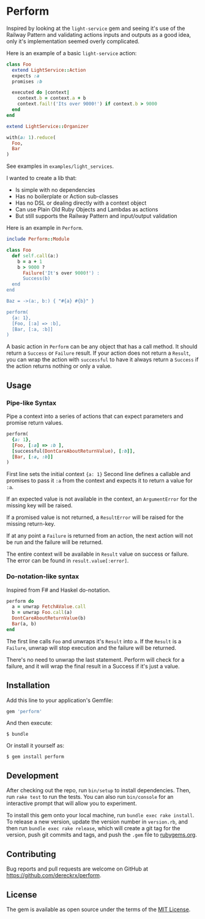 # Perform

Inspired by looking at the `light-service` gem and seeing it's use of the 
Railway Pattern and validating actions inputs and outputs as a good idea, 
only it's implementation seemed overly complicated. 

Here is an example of a basic `light-service` action:

```ruby
class Foo
  extend LightService::Action
  expects :a
  promises :b

  executed do |context|
    context.b = context.a + b
    context.fail!('Its over 9000!') if context.b > 9000
  end
end

extend LightService::Organizer

with(a: 1).reduce(
  Foo,
  Bar
)
```

See examples in `examples/light_services`.


I wanted to create a lib that:

* Is simple with no dependencies
* Has no boilerplate or Action sub-classes
* Has no DSL or dealing directly with a context object 
* Can use Plain Old Ruby Objects and Lambdas as actions
* But still supports the Railway Pattern and input/output validation

Here is an example in `Perform`.

```ruby 
include Perform::Module 

class Foo
  def self.call(a:)
    b = a + 1
    b > 9000 ?
      Failure('It's over 9000!') : 
      Success(b)
  end
end

Baz = ->(a:, b:) { "#{a} #{b}" }

perform(
  {a: 1},
  [Foo, [:a] => :b],
  [Bar, [:a, :b]]
)
```

A basic action in `Perform` can be any object that has a call method. 
It should return a `Success` or `Failure` result. If your action does not
return a `Result`, you can wrap the action with `successful` to have it 
always return a `Success` if the action returns nothing or only a value. 

## Usage

### Pipe-like Syntax

Pipe a context into a series of actions that can expect parameters and promise return values.

```ruby
perform(
  {a: 1},
  [Foo, [:a] => :b ],
  [successful(DontCareAboutReturnValue), [:b]],
  [Bar, [:a, :b]]
)
```

First line sets the initial context `{a: 1}` 
Second line defines a callable and promises to pass it `:a` from the context
and expects it to return a value for `:a`.

If an expected value is not available in the context, an `ArgumentError` 
for the missing key will be raised.

If a promised value is not returned, a `ResultError` will be raised for the missing return-key.

If at any point a `Failure` is returned from an action, 
the next action will not be run and the failure will be returned.

The entire context will be available in `Result` value on success or failure. 
The error can be found in `result.value[:error]`.

### Do-notation-like syntax

Inspired from F# and Haskel do-notation.

```ruby
perform do 
  a = unwrap FetchAValue.call
  b = unwrap Foo.call(a)
  DontCareAboutReturnValue(b)
  Bar(a, b)
end
```

The first line calls `Foo` and unwraps it's `Result` into `a`.
If the `Result` is a `Failure`, unwrap will stop execution and the failure will be returned.

There's no need to unwrap the last statement. Perform will check for a failure, and it will wrap the
final result in a Success if it's just a value.

## Installation

Add this line to your application's Gemfile:

```ruby
gem 'perform'
```

And then execute:

    $ bundle

Or install it yourself as:

    $ gem install perform

## Development

After checking out the repo, run `bin/setup` to install dependencies. Then, run `rake test` to run the tests. You can also run `bin/console` for an interactive prompt that will allow you to experiment.

To install this gem onto your local machine, run `bundle exec rake install`. To release a new version, update the version number in `version.rb`, and then run `bundle exec rake release`, which will create a git tag for the version, push git commits and tags, and push the `.gem` file to [rubygems.org](https://rubygems.org).

## Contributing

Bug reports and pull requests are welcome on GitHub at https://github.com/dereckrx/perform.

## License

The gem is available as open source under the terms of the [MIT License](https://opensource.org/licenses/MIT).

